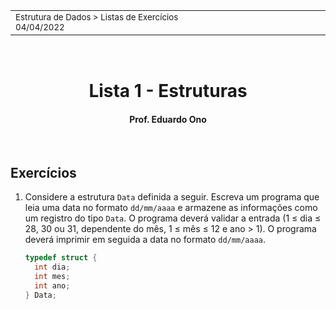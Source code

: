 <table>
<tr>
<td align="left" width="8000">
<small>Estrutura de Dados > Listas de Exercícios<img width="8000">04/04/2022</small>
</td>
</tr>
</table>

<br>

<h1 align="center">
Lista 1 - Estruturas
</h1>

<h4 align="center">Prof. Eduardo Ono</h4>

<br>

## Exercícios

1. Considere a estrutura `Data` definida a seguir. Escreva um programa que leia uma data no formato `dd/mm/aaaa` e armazene as informações como um registro do tipo `Data`. O programa deverá validar a entrada (1 &le; dia &le; 28, 30 ou 31, dependente do mês, 1 &le; mês &le; 12 e ano > 1). O programa deverá imprimir em seguida a data no formato `dd/mm/aaaa`.

    ```c
    typedef struct {
      int dia;
      int mes;
      int ano;
    } Data;
    ```

<br>
